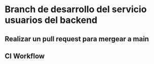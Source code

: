 # Branch de desarrollo del servicio usuarios del backend
## Realizar un pull request para mergear a main

## CI Workflow
